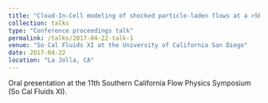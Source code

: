 ```yaml
---
title: "Cloud-In-Cell modeling of shocked particle-laden flows at a >SPARSE cost"
collection: talks
type: "Conference proceedings talk"
permalink: /talks/2017-04-22-talk-1
venue: "So Cal Fluids XI at the University of California San Diego"
date: 2017-04-22
location: "La Jolla, CA"
---
```


Oral presentation at the 11th Southern California Flow Physics Symposium (So Cal Fluids XI). 
